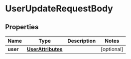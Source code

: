 
# UserUpdateRequestBody

## Properties
Name | Type | Description | Notes
------------ | ------------- | ------------- | -------------
**user** | [**UserAttributes**](UserAttributes.md) |  |  [optional]



